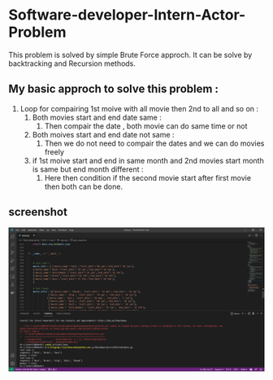 # Software-developer-Intern-Actor-Problem
This problem is solved by simple Brute Force approch. It can be solve by backtracking and Recursion methods.
## My basic approch to solve this problem :
1. Loop for compairing 1st moive with all movie then 2nd to all and so on :
   1. Both movies start and end date same :
        1. Then compair the date , both movie can do same time or not
   2. Both moives start and end date not same :
        1. Then we do not need to compair the dates and we can do movies freely
   3. if 1st moive start and end in same month and 2nd movies start month is same but end month different :
        1. Here then condition if the second movie start after first movie then both can be done.

## screenshot
![](images/output.png)
